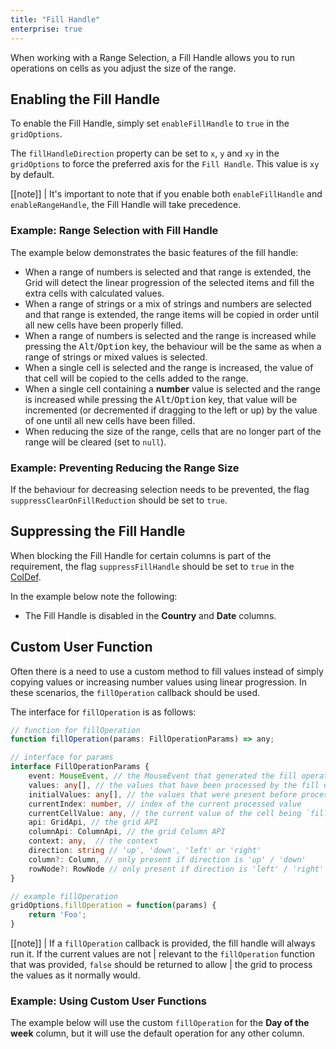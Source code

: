 ```yaml
---
title: "Fill Handle"
enterprise: true
---
```


When working with a Range Selection, a Fill Handle allows you to run operations on cells as you adjust the size of the range.

## Enabling the Fill Handle

To enable the Fill Handle, simply set `enableFillHandle` to `true` in the `gridOptions`.

The `fillHandleDirection` property can be set to `x`, `y` and `xy` in the `gridOptions` to force the preferred axis for the `Fill Handle`. This value is `xy` by default.

[[note]]
| It's important to note that if you enable both `enableFillHandle` and `enableRangeHandle`, the Fill Handle will take precedence.

### Example: Range Selection with Fill Handle

The example below demonstrates the basic features of the fill handle:

- When a range of numbers is selected and that range is extended, the Grid will detect the linear progression of the selected items and fill the extra cells with calculated values.
- When a range of strings or a mix of strings and numbers are selected and that range is extended, the range items will be copied in order until all new cells have been properly filled.
- When a range of numbers is selected and the range is increased while pressing the <kbd>Alt</kbd>/<kbd>Option</kbd> key, the behaviour will be the same as when a range of strings or mixed values is selected.
- When a single cell is selected and the range is increased, the value of that cell will be copied to the cells added to the range.
- When a single cell containing a **number** value is selected and the range is increased while pressing the <kbd>Alt</kbd>/<kbd>Option</kbd> key, that value will be incremented (or decremented if dragging to the left or up) by the value of one until all new cells have been filled.
- When reducing the size of the range, cells that are no longer part of the range will be cleared (set to `null`).

<grid-example title='Fill Handle' name='fill-handle' type='generated' options='{ "enterprise": true, "exampleHeight": 560, "modules": ["clientside", "range"] }'></grid-example>

### Example: Preventing Reducing the Range Size

If the behaviour for decreasing selection needs to be prevented, the flag `suppressClearOnFillReduction` should be set to `true`.

<grid-example title='Fill Handle - Range Reduction' name='fill-handle-reduction' type='generated' options='{ "enterprise": true, "exampleHeight": 560, "modules": ["clientside", "range"] }'></grid-example>

## Suppressing the Fill Handle

When blocking the Fill Handle for certain columns is part of the requirement, the flag `suppressFillHandle` should be set to `true` in the [ColDef](/column-properties/).

In the example below note the following: 

- The Fill Handle is disabled in the **Country** and **Date** columns.

<grid-example title='Suppress Fill Handle' name='suppress-fill-handle' type='generated' options='{ "enterprise": true, "exampleHeight": 560, "modules": ["clientside", "range"] }'></grid-example>

## Custom User Function

Often there is a need to use a custom method to fill values instead of simply copying values or increasing number values using linear progression. In these scenarios, the `fillOperation` callback should be used.

The interface for `fillOperation` is as follows:

```ts
// function for fillOperation
function fillOperation(params: FillOperationParams) => any;

// interface for params
interface FillOperationParams {
    event: MouseEvent, // the MouseEvent that generated the fill operation
    values: any[], // the values that have been processed by the fill operation
    initialValues: any[], // the values that were present before processing started
    currentIndex: number, // index of the current processed value
    currentCellValue: any, // the current value of the cell being `filled`
    api: GridApi, // the grid API
    columnApi: ColumnApi, // the grid Column API
    context: any,  // the context
    direction: string // 'up', 'down', 'left' or 'right'
    column?: Column, // only present if direction is 'up' / 'down'
    rowNode?: RowNode // only present if direction is 'left' / 'right'
}

// example fillOperation
gridOptions.fillOperation = function(params) {
    return 'Foo';
}
```

[[note]]
| If a `fillOperation` callback is provided, the fill handle will always run it. If the current values are not
| relevant to the `fillOperation` function that was provided, `false` should be returned to allow
| the grid to process the values as it normally would.


### Example: Using Custom User Functions

The example below will use the custom `fillOperation` for the **Day of the week** column, but it will use the default operation for any other column.

<grid-example title='Custom Fill Operation' name='custom-fill-operation' type='generated' options='{ "enterprise": true, "exampleHeight": 560, "modules": ["clientside", "range"] }'></grid-example>

